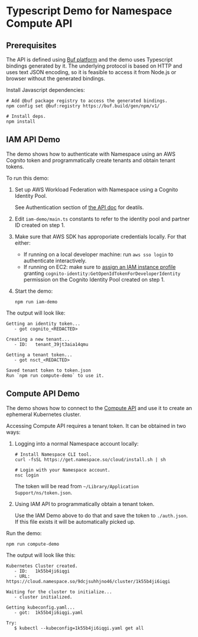 # Typescript Demo for Namespace Compute API

## Prerequisites

The API is defined using [Buf platform](https://buf.build/) and the demo uses
Typescript bindings generated by it. The underlying protocol is based on HTTP and
uses text JSON encoding, so it is feasible to access it from Node.js or browser
without the generated bindings.

Install Javascript dependencies:

```
# Add @buf package registry to access the generated bindings.
npm config set @buf:registry https://buf.build/gen/npm/v1/

# Install deps.
npm install
```

## IAM API Demo

The demo shows how to authenticate with Namespace using an AWS Cognito token
and programmatically create tenants and obtain tenant tokens.

To run this demo:

1.  Set up AWS Workload Federation with Namespace using a Cognito Identity Pool.

    See Authentication section of
    [the API doc](https://buf.build/namespace/cloud/docs/main:namespace.cloud.iam.v1beta)
    for deatils.

2.  Edit `iam-demo/main.ts` constants to refer to the identity pool and partner ID
    created on step 1.

3.  Make sure that AWS SDK has approporiate credentials locally. For that either:

    -   If running on a local developer machine: run `aws sso login` to authenticate
        interactively.
    -   If running on EC2: make sure to
        [assign an IAM instance profile](https://docs.aws.amazon.com/sdk-for-java/v1/developer-guide/java-dg-roles.html)
        granting `cognito-identity:GetOpenIdTokenForDeveloperIdentity` permission on
        the Cognito Identity Pool created on step 1.

4.  Start the demo:

    ```
    npm run iam-demo
    ```

The output will look like:

```
Getting an identity token...
   - got cognito_<REDACTED>

Creating a new tenant...
   - ID:   tenant_39jt3aia14qmu

Getting a tenant token...
   - got nsct_<REDACTED>

Saved tenant token to token.json
Run `npm run compute-demo` to use it.
```

## Compute API Demo

The demo shows how to connect to the
[Compute API](https://buf.build/namespace/cloud/docs/main:namespace.cloud.compute.v1beta)
and use it to create an ephemeral Kubernetes cluster.

Accessing Compute API requires a tenant token. It can be obtained in two ways:

1. Logging into a normal Namespace account locally:

    ```
    # Install Namespace CLI tool.
    curl -fsSL https://get.namespace.so/cloud/install.sh | sh

    # Login with your Namespace account.
    nsc login
    ```

    The token will be read from `~/Library/Application Support/ns/token.json`.

2. Using IAM API to programmatically obtain a tenant token.

    Use the IAM Demo above to do that and save the token to `./auth.json`.
    If this file exists it will be automatically picked up.

Run the demo:

```
npm run compute-demo
```

The output will look like this:

```
Kubernetes Cluster created.
   - ID:   1k55b4ji6iqgi
   - URL:  https://cloud.namespace.so/9dcjsuhhjno46/cluster/1k55b4ji6iqgi

Waiting for the cluster to initialize...
   - cluster initialized.

Getting kubeconfig.yaml...
   - got:  1k55b4ji6iqgi.yaml

Try:
   $ kubectl --kubeconfig=1k55b4ji6iqgi.yaml get all
```
